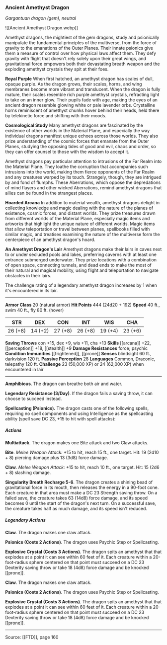 ### Ancient Amethyst Dragon
_Gargantuan dragon (gem), neutral_

![[Ancient Amethyst Dragon.webp]]

Amethyst dragons, the mightiest of the gem dragons, study and psionically manipulate the fundamental principles of the multiverse, from the force of gravity to the emanations of the Outer Planes. Their innate psionics give them a measure of control over how physical laws affect them. They defy gravity with flight that doesn't rely solely upon their great wings, and gravitational force empowers both their devastating breath weapon and the exploding amethyst crystals they spit at their foes.


**Royal Purple** When first hatched, an amethyst dragon has scales of dull, opaque purple. As the dragon grows, their scales, horns, and wing membranes become more vibrant and translucent. When the dragon is fully mature, their scales resemble rich purple amethyst crystals, refracting light to take on an inner glow. Their pupils fade with age, making the eyes of an ancient dragon resemble glowing white or pale lavender orbs. Crystalline horns reminiscent of amethyst chunks hover behind their heads, held there by telekinetic force and shifting with their moods.


**Cosmological Study** Many amethyst dragons are fascinated by the existence of other worlds in the Material Plane, and especially the way individual dragons manifest unique echoes across those worlds. They also prize understanding of the cosmic forces that emanate from the Outer Planes, studying the opposing tides of good and evil, chaos and order, so they can offer counsel to those with the wisdom to accept it.

Amethyst dragons pay particular attention to intrusions of the Far Realm into the Material Plane. They loathe the corruption that accompanies such intrusions into the world, making them fierce opponents of the Far Realm and any creatures warped by its touch. Strangely, though, they are intrigued by and fond of flumphs. These Aberrations, which oppose the depredations of mind flayers and other wicked Aberrations, remind amethyst dragons that allies can be found in the strangest places.


**Hoarded Arcana** In addition to material wealth, amethyst dragons delight in collecting knowledge and magic dealing with the nature of the planes of existence, cosmic forces, and distant worlds. They prize treasures drawn from different worlds of the Material Plane, especially magic items and artworks that highlight the unique nature of different worlds. Magic items that allow teleportation or travel between planes, spellbooks filled with similar magic, and treatises examining the nature of the multiverse form the centerpiece of an amethyst dragon's hoard.



**An Amethyst Dragon's Lair** Amethyst dragons make their lairs in caves next to or under secluded pools and lakes, preferring caverns with at least one entrance submerged underwater. They prize locations with a combination of open space, connecting tunnels, and dead ends to make the most of their natural and magical mobility, using flight and teleportation to navigate obstacles in their lairs.

The challenge rating of a legendary amethyst dragon increases by 1 when it's encountered in its lair.





---

**Armor Class** 20 (natural armor)
**Hit Points** 444 (24d20 + 192)
**Speed** 40 ft., swim 40 ft., fly 80 ft. (hover)

| STR     | DEX     | CON     | INT     | WIS     | CHA     |
|---------|---------|---------|---------|---------|---------|
| 26 (+8) | 14 (+2) | 27 (+8) | 26 (+8) | 19 (+4) | 23 (+6) |

**Saving Throws** con +15, dex +9, wis +11, cha +13
**Skills** [[arcana]] +22, [[perception]] +18, [[stealth]] +9
**Damage Resistances** force; psychic
**Condition Immunities** [[frightened]], [[prone]]
**Senses** blindsight 60 ft., darkvision 120 ft.
**Passive Perception** 28
**Languages** Common, Draconic, telepathy 120 ft.
**Challenge** 23 (50,000 XP) or 24 (62,000 XP) when encountered in lair

---

**Amphibious**. The dragon can breathe both air and water.

**Legendary Resistance (3/Day)**. If the dragon fails a saving throw, it can choose to succeed instead.

**Spellcasting (Psionics).** The dragon casts one of the following spells, requiring no spell components and using Intelligence as the spellcasting ability (spell save DC 23, +15 to hit with spell attacks):

##### Actions
**Multiattack**. The dragon makes one Bite attack and two Claw attacks.

**Bite**. _Melee Weapon Attack:_ +15 to hit, reach 15 ft., one target. Hit: 19 (2d10 + 8) piercing damage plus 13 (3d8) force damage.

**Claw**. _Melee Weapon Attack:_ +15 to hit, reach 10 ft., one target. Hit: 15 (2d6 + 8) slashing damage.

**Singularity Breath Recharge 5-6**. The dragon creates a shining bead of gravitational force in its mouth, then releases the energy in a 90-foot cone. Each creature in that area must make a DC 23 Strength saving throw. On a failed save, the creature takes 63 (14d8) force damage, and its speed becomes 0 until the start of the dragon's next turn. On a successful save, the creature takes half as much damage, and its speed isn't reduced.

##### Legendary Actions
**Claw**. The dragon makes one claw attack.

**Psionics (Costs 2 Actions)**. The dragon uses Psychic Step or Spellcasting.

**Explosive Crystal (Costs 3 Actions)**. The dragon spits an amethyst that that explodes at a point it can see within 60 feet of it. Each creature within a 20-foot-radius sphere centered on that point must succeed on a DC 23 Dexterity saving throw or take 18 (4d8) force damage and be knocked [[prone]].

**Claw**. The dragon makes one claw attack.

**Psionics (Costs 2 Actions)**. The dragon uses Psychic Step or Spellcasting.

**Explosive Crystal (Costs 3 Actions)**. The dragon spits an amethyst that that explodes at a point it can see within 60 feet of it. Each creature within a 20-foot-radius sphere centered on that point must succeed on a DC 23 Dexterity saving throw or take 18 (4d8) force damage and be knocked [[prone]].


---

Source: [[FTD]], page 160